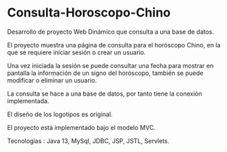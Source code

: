 # Consulta-Horoscopo-Chino

Desarrollo de proyecto Web Dinámico que consulta a una base de datos.

El proyecto muestra una página de consulta para el horóscopo Chino, en la que se requiere iniciar sesión o crear un usuario.

Una vez iniciada la sesión se puede consultar una fecha para mostrar en pantalla la información de un signo del horóscopo, también se puede modificar o eliminar un usuario.

La consulta se hace a una base de datos, por tanto tiene la conexión implementada.

El diseño de los logotipos es original.

El proyecto está implementado bajo el modelo MVC.

Tecnologías : Java 13, MySql, JDBC, JSP, JSTL, Servlets.


